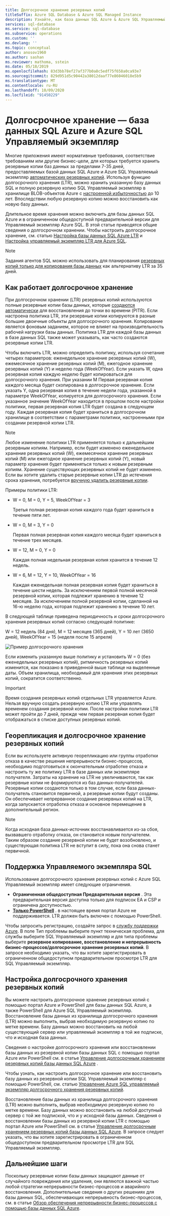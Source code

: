 ```yaml
---
title: Долгосрочное хранение резервных копий
titleSuffix: Azure SQL Database & Azure SQL Managed Instance
description: Узнайте, как база данных SQL Azure & Azure SQL Управляемый экземпляр поддерживает хранение полных резервных копий баз данных до 10 лет с помощью политики долгосрочного хранения.
services: sql-database
ms.service: sql-database
ms.subservice: operations
ms.custom: ''
ms.devlang: ''
ms.topic: conceptual
author: anosov1960
ms.author: sashan
ms.reviewer: mathoma, sstein
ms.date: 05/18/2019
ms.openlocfilehash: 83d3bb78ef27af377b0a8c5edf75f658a0ca93e7
ms.sourcegitcommit: 829d951d5c90442a38012daaf77e86046018e5b9
ms.translationtype: MT
ms.contentlocale: ru-RU
ms.lasthandoff: 10/09/2020
ms.locfileid: "91450229"
---
```

# <a name="long-term-retention---azure-sql-database-and-azure-sql-managed-instance"></a>Долгосрочное хранение — база данных SQL Azure и Azure SQL Управляемый экземпляр

Многие приложения имеют нормативные требования, соответствие требованиям или другие бизнес-цели, для которых требуется хранить резервные копии баз данных за пределами 7-35 дней, предоставляемых базой данных SQL Azure и Azure SQL Управляемый экземпляр [автоматических резервных копий](automated-backups-overview.md). Используя функцию долгосрочного хранения (LTR), можно хранить указанную базу данных SQL и полную резервную копию SQL Управляемый экземпляр в хранилище BLOB-объектов Azure с [настроенной избыточностью](automated-backups-overview.md#backup-storage-redundancy) до 10 лет. Впоследствии любую резервную копию можно восстановить как новую базу данных.

Длительное время хранения можно включить для базы данных SQL Azure и в ограниченном общедоступной предварительной версии для Управляемый экземпляр Azure SQL. В этой статье приводятся общие сведения о долгосрочном хранении. Чтобы настроить долгосрочное хранение, см. статью [Настройка базы данных SQL Azure LTR](long-term-backup-retention-configure.md) и [Настройка управляемый экземпляр LTR для Azure SQL](../managed-instance/long-term-backup-retention-configure.md). 

> [!NOTE]
> Задания агентов SQL можно использовать для планирования [резервных копий только для копирования базы данных](https://docs.microsoft.com/sql/relational-databases/backup-restore/copy-only-backups-sql-server) как альтернативу LTR за 35 дней.


## <a name="how-long-term-retention-works"></a>Как работает долгосрочное хранение
     
При долгосрочном хранении (LTR) резервных копий используются полные резервные копии базы данных, которые [создаются автоматически](automated-backups-overview.md) для восстановления до точки во времени (PITR). Если настроена политика LTR, эти резервные копии копируются в разные большие двоичные объекты для долгосрочного хранения. Копирование является фоновым заданием, которое не влияет на производительность рабочей нагрузки базы данных. Политика LTR для каждой базы данных в базе данных SQL также может указывать, как часто создаются резервные копии LTR.

Чтобы включить LTR, можно определить политику, используя сочетание четырех параметров: еженедельное хранение резервных копий (W), ежемесячное хранение резервных копий (M), ежегодное хранение резервных копий (Y) и неделю года (WeekOfYear). Если указать W, одна резервная копия каждую неделю будет копироваться для долгосрочного хранения. При указании M Первая резервная копия каждого месяца будет скопирована в долгосрочное хранение. Если указать Y, одна резервная копия в течение недели года, указанной в параметре WeekOfYear, копируется для долгосрочного хранения. Если указанное значение WeekOfYear находится в прошлом после настройки политики, первая резервная копия LTR будет создана в следующем году. Каждая резервная копия будет храниться в долгосрочном хранилище в соответствии с параметрами политики, настроенными при создании резервной копии LTR.

> [!NOTE]
> Любое изменение политики LTR применяется только к дальнейшим резервным копиям. Например, если будет изменено еженедельное хранение резервных копий (W), ежемесячное хранение резервных копий (M) или ежегодное хранение резервных копий (Y), новый параметр хранения будет применяться только к новым резервным копиям. Хранение существующих резервных копий не будет изменено. Если вы хотите удалить старые резервные копии LTR до истечения срока хранения, потребуется [вручную удалить резервные копии](https://docs.microsoft.com/azure/sql-database/sql-database-long-term-backup-retention-configure#delete-ltr-backups).
> 

Примеры политики LTR:

-  W = 0, M = 0, Y = 5, WeekOfYear = 3

   Третья полная резервная копия каждого года будет храниться в течение пяти лет.
   
- W = 0, M = 3, Y = 0

   Первая полная резервная копия каждого месяца будет храниться в течение трех месяцев.

- W = 12, M = 0, Y = 0

   Каждая полная недельная резервная копия хранится в течение 12 недель.

- W = 6, M = 12, Y = 10, WeekOfYear = 16

   Каждая еженедельная полная резервная копия будет храниться в течение шести недель. За исключением первой полной месячной резервной копии, которая подлежит хранению в течение 12 месяцев. За исключением полной резервной копии, сделанной на 16-ю неделю года, которая подлежит хранению в течение 10 лет. 

В следующей таблице приведена периодичность и сроки долгосрочного хранения резервных копий согласно следующей политике:

W = 12 недель (84 дня), M = 12 месяцев (365 дней), Y = 10 лет (3650 дней), WeekOfYear = 15 (неделя после 15 апреля)

   ![Пример долгосрочного хранения](./media/long-term-retention-overview/ltr-example.png)


Если изменить указанную выше политику и установить W = 0 (без еженедельных резервных копий), ритмичность резервных копий изменится, как показано в приведенной выше таблице на выделенные даты. Объем хранилища, необходимый для хранения этих резервных копий, сократится соответственно. 

> [!IMPORTANT]
> Время создания резервных копий отдельных LTR управляется Azure. Нельзя вручную создать резервную копию LTR или управлять временем создания резервной копии. После настройки политики LTR может пройти до 7 дней, прежде чем первая резервная копия будет отображаться в списке доступных резервных копий.  


## <a name="geo-replication-and-long-term-backup-retention"></a>Георепликация и долгосрочное хранение резервных копий

Если вы используете активную георепликацию или группы отработки отказа в качестве решения непрерывности бизнес-процессов, необходимо подготовиться к окончательным отработке отказа и настроить ту же политику LTR в базе данных или экземпляре получателя. Затраты на хранение на LTR не увеличиваются, так как резервные копии не формируются из баз данных-получателей. Резервные копии создаются только в том случае, если база данных-получатель становится первичной, а резервные копии будут созданы. Он обеспечивает непрерванное создание резервных копий на LTR, когда запускается отработка отказа и основное перемещение в дополнительный регион. 

> [!NOTE]
> Когда исходная база данных-источник восстанавливается из-за сбоя, вызвавшего отработку отказа, он становится новым получателем. Таким образом создание резервной копии не будет возобновлено, и существующая политика LTR не вступит в силу, пока она снова станет первичной. 

## <a name="sql-managed-instance-support"></a>Поддержка Управляемого экземпляра SQL

Использование долгосрочного хранения резервных копий с Azure SQL Управляемый экземпляр имеет следующие ограничения.

- **Ограниченная общедоступная Предварительная версия** . Эта предварительная версия доступна только для подписок EA и CSP и ограничена доступностью.  
- [**Только PowerShell**](../managed-instance/long-term-backup-retention-configure.md) . в настоящее время портал Azure не поддерживается. LTR должен быть включен с помощью PowerShell. 

Чтобы запросить регистрацию, создайте запрос в [службу поддержки Azure](https://azure.microsoft.com/support/create-ticket/). В поле Тип проблемы выберите пункт техническая проблема, для службы выберите SQL Управляемый экземпляр и для типа проблемы выберите **резервное копирование, восстановление и непрерывность бизнес-процессов/долгосрочное хранение резервных копий**. В запросе необходимо указать, что вы хотите зарегистрировать в ограниченном общедоступном предварительном просмотре LTR для SQL Управляемый экземпляр.

## <a name="configure-long-term-backup-retention"></a>Настройка долгосрочного хранения резервных копий

Вы можете настроить долгосрочное хранение резервных копий с помощью портал Azure и PowerShell для базы данных SQL Azure, а также PowerShell для Azure SQL Управляемый экземпляр. Восстановление базы данных из хранилища долгосрочного хранения (LTR) можно выполнить, выбрав необходимую резервную копию по метке времени. Базу данных можно восстановить на любой существующий сервер или управляемый экземпляр в той же подписке, что и исходная база данных.

Сведения о настройке долгосрочного хранения или восстановлении базы данных из резервной копии базы данных SQL с помощью портал Azure или PowerShell см. в статье [Управление долгосрочным хранением резервных копий базы данных SQL Azure](long-term-backup-retention-configure.md) .

Чтобы узнать, как настроить долгосрочное хранение или восстановить базу данных из резервной копии SQL Управляемый экземпляр с помощью PowerShell, см. статью [Управление Azure SQL управляемый экземпляр долгосрочного хранения резервных копий](../managed-instance/long-term-backup-retention-configure.md).

Восстановление базы данных из хранилища долгосрочного хранения (LTR) можно выполнить, выбрав необходимую резервную копию по метке времени. Базу данных можно восстановить на любой доступный сервер с той же подпиской, что и у исходной базы данных. Сведения о восстановлении базы данных из резервной копии LTR с помощью портал Azure или PowerShell см. в статье [Управление долгосрочным хранением резервных копий базы данных SQL Azure](long-term-backup-retention-configure.md). В запросе следует указать, что вы хотите зарегистрировать в ограниченном общедоступном предварительном просмотре LTR для SQL Управляемый экземпляр.

## <a name="next-steps"></a>Дальнейшие шаги

Поскольку резервные копии базы данных защищают данные от случайного повреждения или удаления, они являются важной частью любой стратегии непрерывности бизнес-процессов и аварийного восстановления. Дополнительные сведения о других решениях для базы данных SQL, обеспечивающих непрерывность бизнес-процессов, см. в статье [Обзор обеспечения непрерывности бизнес-процессов с помощью базы данных SQL Azure](business-continuity-high-availability-disaster-recover-hadr-overview.md).
 
